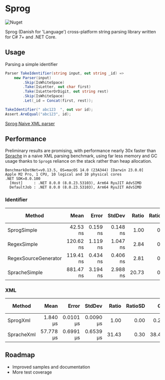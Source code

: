 # Sprog
![Nuget](https://img.shields.io/nuget/v/wivuu.sprog.svg)

Sprog (Danish for 'Language') cross-platform string parsing library written for C# 7+ and .NET Core.

## Usage

Parsing a simple identifier

```C#
Parser TakeIdentifier(string input, out string _id) =>
    new Parser(input)
        .Skip(IsWhiteSpace)
        .Take(IsLetter, out char first)
        .Take(IsLetterOrDigit, out string rest)
        .Skip(IsWhiteSpace)
        .Let(_id = Concat(first, rest));

TakeIdentifier(" abc123  ", out var id);
Assert.AreEqual("abc123", id);
```

[Sprog Naive XML parser](./Tests/TestXml.cs)

## Performance
Preliminary results are promising, with performance nearly 30x faster than [Sprache](https://github.com/sprache/Sprache/) in a naive XML parsing benchmark, using far less memory and GC usage thanks to `Sprog`s reliance on the stack rather than heap allocation.

```
BenchmarkDotNet=v0.13.5, OS=macOS 14.0 (23A344) [Darwin 23.0.0]
Apple M2 Pro, 1 CPU, 10 logical and 10 physical cores
.NET SDK=8.0.100
  [Host]     : .NET 8.0.0 (8.0.23.53103), Arm64 RyuJIT AdvSIMD
  DefaultJob : .NET 8.0.0 (8.0.23.53103), Arm64 RyuJIT AdvSIMD
```

### Identifier

|               Method |        Mean |     Error |    StdDev | Ratio | RatioSD |   Gen0 |   Gen1 | Allocated | Alloc Ratio |
|--------------------- |------------:|----------:|----------:|------:|--------:|-------:|-------:|----------:|------------:|
|          SprogSimple |  42.53 ns | 0.159 ns | 0.148 ns |  1.00 |    0.00 | 0.0048 |      - |      40 B |        1.00 |
|          RegexSimple | 120.62 ns | 1.119 ns | 1.047 ns |  2.84 |    0.02 | 0.0505 |      - |     424 B |       10.60 |
| RegexSourceGenerator | 119.41 ns | 0.434 ns | 0.406 ns |  2.81 |    0.02 | 0.0505 |      - |     424 B |       10.60 |
|        SpracheSimple | 881.47 ns | 3.194 ns | 2.988 ns | 20.73 |    0.11 | 0.6866 | 0.0019 |    5744 B |      143.60 |


### XML

|     Method |       Mean |     Error |    StdDev | Ratio | RatioSD |    Gen0 |   Gen1 | Allocated | Alloc Ratio |
|----------- |-----------:|----------:|----------:|------:|--------:|--------:|-------:|----------:|------------:|
|   SprogXml |  1.840 μs | 0.0101 μs | 0.0090 μs |  1.00 |    0.00 |  0.2804 |      - |    2.3 KB |        1.00 |
| SpracheXml | 57.778 μs | 0.6991 μs | 0.6539 μs | 31.43 |    0.30 | 38.4521 | 1.2817 | 314.19 KB |      136.33 |



## Roadmap
- Improved samples and documentation
- More test coverage
